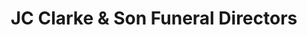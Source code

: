 ---
title: "JC Clarke & Son Funeral Directors"
url: /frodsham/jc-clarke-und-son-funeral-directors/
shop: Bestattungen
---